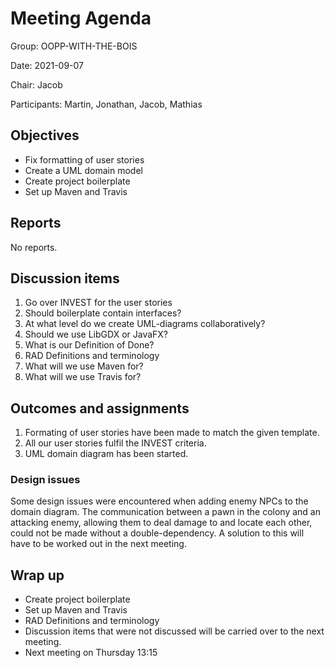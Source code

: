﻿# Meeting Agenda
Group: OOPP-WITH-THE-BOIS


Date: 2021-09-07


Chair: Jacob


Participants: Martin, Jonathan, Jacob, Mathias


## Objectives 
* Fix formatting of user stories
* Create a UML domain model
* Create project boilerplate
* Set up Maven and Travis


## Reports 
No reports.


## Discussion items 
1. Go over INVEST for the user stories
1. Should boilerplate contain interfaces?
1. At what level do we create UML-diagrams collaboratively?
1. Should we use LibGDX or JavaFX?
1. What is our Definition of Done?
1. RAD Definitions and terminology
1. What will we use Maven for?
1. What will we use Travis for?


## Outcomes and assignments 
1. Formating of user stories have been made to match the given template.
1. All our user stories fulfil the INVEST criteria.
1. UML domain diagram has been started.


### Design issues
Some design issues were encountered when adding enemy NPCs to the domain diagram. The communication between a pawn in the colony and an attacking enemy, allowing them to deal damage to and locate each other, could not be made without a double-dependency. A solution to this will have to be worked out in the next meeting.


## Wrap up
* Create project boilerplate
* Set up Maven and Travis
* RAD Definitions and terminology
* Discussion items that were not discussed will be carried over to the next meeting.
* Next meeting on Thursday 13:15